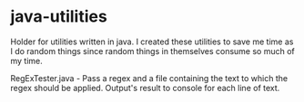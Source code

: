 java-utilities
==============

Holder for utilities written in java. I created these utilities to save me time as I do random things since random things in themselves consume so much of my time.

RegExTester.java - Pass a regex and a file containing the text to which the regex should be applied. Output's result to console for each line of text.
